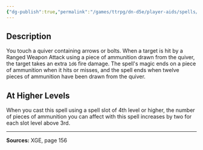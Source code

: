 ```yaml
---
{"dg-publish":true,"permalink":"/games/ttrpg/dn-d5e/player-aids/spells/level-3/flame-arrows/","tags":["TTRPG/DND/5e","verbal","somatic","concentration"]}
---
```



## Description
You touch a quiver containing arrows or bolts.
When a target is hit by a Ranged Weapon Attack using a piece of ammunition drawn from the quiver, the target takes an extra `1d6` fire damage.
The spell's magic ends on a piece of ammunition when it hits or misses, and the spell ends when twelve pieces of ammunition have been drawn from the quiver.

## At Higher Levels
When you cast this spell using a spell slot of 4th level or higher, the number of pieces of ammunition you can affect with this spell increases by two for each slot level above 3rd.

---

**Sources:** XGE, page 156
